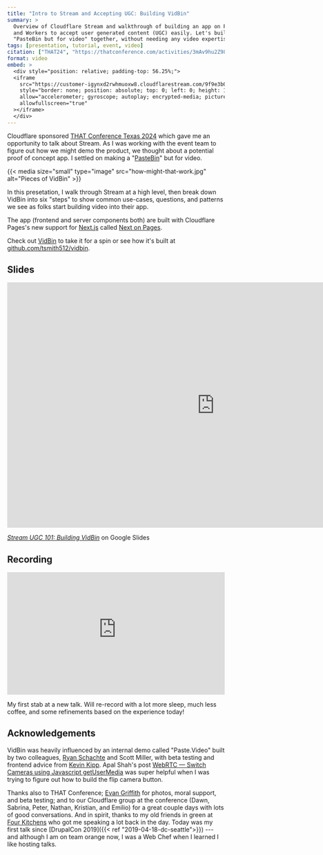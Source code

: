 ```yaml
---
title: "Intro to Stream and Accepting UGC: Building VidBin"
summary: >
  Overview of Cloudflare Stream and walkthrough of building an app on Pages
  and Workers to accept user generated content (UGC) easily. Let's build a
  "PasteBin but for video" together, without needing any video expertise!
tags: [presentation, tutorial, event, video]
citation: ["THAT24", "https://thatconference.com/activities/3mAv9hu2Z98Ht4Bd5GkB"]
format: video
embed: >
  <div style="position: relative; padding-top: 56.25%;">
  <iframe
    src="https://customer-igynxd2rwhmuoxw8.cloudflarestream.com/9f9e3b02b91f135e26e6d3412ae52fe8/iframe?preload=none&poster=https%3A%2F%2Fcustomer-igynxd2rwhmuoxw8.cloudflarestream.com%2F9f9e3b02b91f135e26e6d3412ae52fe8%2Fthumbnails%2Fthumbnail.jpg%3Ftime%3D9m45s%26height%3D600&startTime=1m28s"
    style="border: none; position: absolute; top: 0; left: 0; height: 100%; width: 100%;"
    allow="accelerometer; gyroscope; autoplay; encrypted-media; picture-in-picture;"
    allowfullscreen="true"
  ></iframe>
  </div>
---
```


Cloudflare sponsored [THAT Conference Texas 2024](https://thatconference.com/tx/2024/)
which gave me an opportunity to talk about Stream. As I was working with the event
team to figure out how we might demo the product, we thought about a potential
proof of concept app. I settled on making a "[PasteBin](https://pastebin.com/)"
but for video.

{{< media size="small" type="image" src="how-might-that-work.jpg" alt="Pieces of VidBin" >}}

In this presetation, I walk through Stream at a high level, then break down
VidBin into six "steps" to show common use-cases, questions, and patterns we see
as folks start building video into their app.

The app (frontend and server components both) are built with Cloudflare Pages's
new support for [Next.js](https://nextjs.org/) called [Next on Pages](https://github.com/cloudflare/next-on-pages).

Check out [VidBin](https://tsmith.vidbin.com) to take it for a spin or see how
it's built at [github.com/tsmith512/vidbin](https://github.com/tsmith512/vidbin).

## Slides

<iframe src="https://docs.google.com/presentation/d/e/2PACX-1vRv2jxTiINfpuFdauYysrhEXDrzk8O5FpgwerMsUJYrCnknF3Bkjs-lhLuUuD9U4QT6fr6RhNVzfoYa/embed?start=false&loop=false" frameborder="0" width="960" height="569" allowfullscreen="true" mozallowfullscreen="true" webkitallowfullscreen="true"></iframe>

_[Stream UGC 101: Building VidBin](https://docs.google.com/presentation/d/16Ovfopm7HLB48DVlmfXor4Pkctdv9ulkq9k44DrsfYE/edit?usp=sharing)_ on Google Slides

## Recording

<div style="position: relative; padding-top: 56.25%;">
  <iframe
    src="https://customer-igynxd2rwhmuoxw8.cloudflarestream.com/9f9e3b02b91f135e26e6d3412ae52fe8/iframe?preload=true&poster=https%3A%2F%2Fcustomer-igynxd2rwhmuoxw8.cloudflarestream.com%2F9f9e3b02b91f135e26e6d3412ae52fe8%2Fthumbnails%2Fthumbnail.jpg%3Ftime%3D9m45s%26height%3D600&startTime=1m28s"
    style="border: none; position: absolute; top: 0; left: 0; height: 100%; width: 100%;"
    allow="accelerometer; gyroscope; autoplay; encrypted-media; picture-in-picture;"
    allowfullscreen="true"
  ></iframe>
</div>

My first stab at a new talk. Will re-record with a lot more sleep, much less
coffee, and some refinements based on the experience today!

## Acknowledgements

VidBin was heavily influenced by an internal demo called "Paste.Video" built by
two colleagues, [Ryan Schachte](https://ryan-schachte.com/) and Scott Miller,
with beta testing and frontend advice from [Kevin Kipp](https://kevinkipp.com/).
Apal Shah's post [WebRTC — Switch Cameras using Javascript getUserMedia](https://www.gosink.in/webrtc-switch-cameras-using-javascript-getusermedia/)
was super helpful when I was trying to figure out how to build the flip camera
button.

Thanks also to THAT Conference; [Evan Griffith](https://www.evangriffithbooks.com/)
for photos, moral support, and beta testing; and to our Cloudflare group at the
conference (Dawn, Sabrina, Peter, Nathan, Kristian, and Emilio) for a great
couple days with lots of good conversations. And in spirit, thanks to my old
friends in green at [Four Kitchens](https://www.fourkitchens.com/) who got me
speaking a lot back in the day. Today was my first talk since
[DrupalCon 2019]({{< ref "2019-04-18-dc-seattle">}}) --- and although I am on
team orange now, I was a Web Chef when I learned I like hosting talks.
